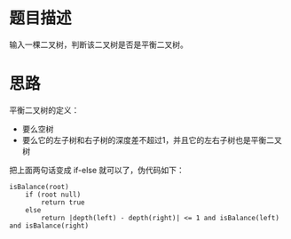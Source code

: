# 题目描述
  输入一棵二叉树，判断该二叉树是否是平衡二叉树。

# 思路
平衡二叉树的定义：
- 要么空树
- 要么它的左子树和右子树的深度差不超过1，并且它的左右子树也是平衡二叉树

把上面两句话变成 if-else 就可以了，伪代码如下：
```
isBalance(root)
    if (root null) 
        return true
    else
        return |depth(left) - depth(right)| <= 1 and isBalance(left) and isBalance(right)
```
